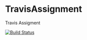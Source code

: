 # TravisAssignment
Travis Assigment

[![Build Status](https://app.travis-ci.com/david-harmon-bc/TravisAssignment.svg?branch=main)](https://app.travis-ci.com/david-harmon-bc/TravisAssignment)
